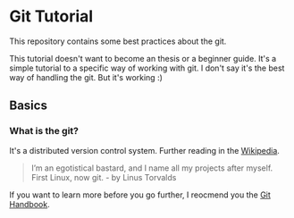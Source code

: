 # Git Tutorial

This repository contains some best practices about the git.

This tutorial doesn't want to become an thesis or a beginner guide. It's a simple tutorial to a specific way of working with git. I don't say it's the best way of handling the git. But it's working :)

## Basics

### What is the git?

It's a distributed version control system. Further reading in the [Wikipedia][1].

> I’m an egotistical bastard, and I name all my projects after myself. First Linux, now git. - by Linus Torvalds

If you want to learn more before you go further, I reocmend you the [Git Handbook][2].

[//]: # (References)

[1]: <https://en.wikipedia.org/wiki/Git> (Wiki page of Git)
[2]: <https://git-scm.com/book/en/v2> (Git Handbook)
